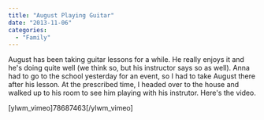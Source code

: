 ```yaml
---
title: "August Playing Guitar"
date: "2013-11-06"
categories: 
  - "Family"
---
```


August has been taking guitar lessons for a while. He really enjoys it and he's doing quite well (we think so, but his instructor says so as well). Anna had to go to the school yesterday for an event, so I had to take August there after his lesson. At the prescribed time, I headed over to the house and walked up to his room to see him playing with his instrutor. Here's the video.

\[ylwm\_vimeo\]78687463\[/ylwm\_vimeo\]
